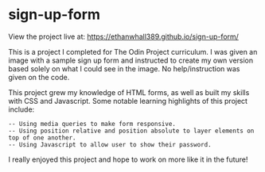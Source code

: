 # sign-up-form

View the project live at: https://ethanwhall389.github.io/sign-up-form/

This is a project I completed for The Odin Project curriculum. I was given an image with a sample sign up form and instructed to create my own version based solely on what I could see in the image. No help/instruction was given on the code. 

This project grew my knowledge of HTML forms, as well as built my skills with CSS and Javascript. Some notable learning highlights of this project include:

    -- Using media queries to make form responsive.
    -- Using position relative and position absolute to layer elements on top of one another.
    -- Using Javascript to allow user to show their password.

I really enjoyed this project and hope to work on more like it in the future!
